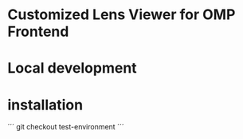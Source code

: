 Customized Lens Viewer for OMP Frontend
========
# Local development
# installation
´´´
 git checkout  test-environment
´´´

